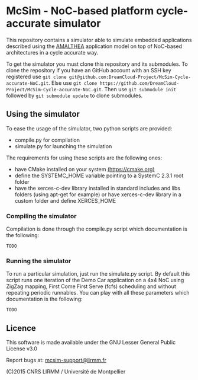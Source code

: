 # McSim - NoC-based platform cycle-accurate simulator

This repository contains a simulator able to simulate embedded applications described using
the [AMALTHEA](http://www.amalthea-project.org/) application model on top of NoC-based architectures in a cycle accurate way.

To get the simulator you must clone this repository and its submodules. To clone the repository if you have an GitHub account with an SSH key registered use `git clone git@github.com:DreamCloud-Project/McSim-Cycle-accurate-NoC.git`. Else use `git clone https://github.com/DreamCloud-Project/McSim-Cycle-accurate-NoC.git`. Then use `git submodule init` followed by `git submodule update` to clone submodules.

## Using the simulator

To ease the usage of the simulator, two python scripts are provided:  

- compile.py for compilation  
- simulate.py for launching the simulation  

The requirements for using these scripts are the following ones:  

- have CMake installed on your system [(https://cmake.org)](https://cmake.org/)
- define the SYSTEMC_HOME variable pointing to a SystemC 2.3.1 root folder
- have the xerces-c-dev library installed in standard includes and libs folders (using apt-get for example)
  or have xerces-c-dev library in a custom folder and define XERCES_HOME

### Compiling the simulator

Compilation is done through the compile.py script which documentation is the following:  

```
TODO
```

### Running the simulator

To run a particular simulation, just run the simulate.py script. By
default this script runs one iteration of the Demo Car application on
a 4x4 NoC using ZigZag mapping, First Come First Serve (fcfs)
scheduling and without repeating periodic runnables.  You can play
with all these parameters which documentation is the following:

```
TODO
```

## Licence

This software is made available under the  GNU Lesser General Public License v3.0

Report bugs at: mcsim-support@lirmm.fr  

(C)2015 CNRS LIRMM / Université de Montpellier
